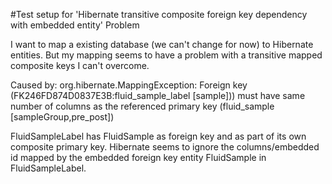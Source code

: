 #Test setup for 'Hibernate transitive composite foreign key dependency with embedded entity' Problem

I want to map a existing database (we can't change for now) to Hibernate entities.
But my mapping seems to have a problem with a transitive mapped composite keys I can't overcome.

Caused by: org.hibernate.MappingException: Foreign key (FK246FD874D0837E3B:fluid_sample_label [sample])) must have same number of columns as the referenced primary key (fluid_sample [sampleGroup,pre_post])

FluidSampleLabel has FluidSample as foreign key and as part of its own composite primary key. Hibernate seems to ignore the columns/embedded id mapped by the embedded foreign key entity FluidSample in FluidSampleLabel.






